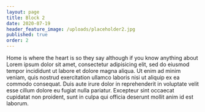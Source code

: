 ```yaml
---
layout: page
title: Block 2
date: 2020-07-19
header_feature_image: /uploads/placeholder2.jpg
published: true
order: 2
---
```

Home is where the heart is so they say although if you know anything about Lorem ipsum dolor sit amet, consectetur adipisicing elit, sed do eiusmod tempor incididunt ut labore et dolore magna aliqua. Ut enim ad minim veniam, quis nostrud exercitation ullamco laboris nisi ut aliquip ex ea commodo consequat. Duis aute irure dolor in reprehenderit in voluptate velit esse cillum dolore eu fugiat nulla pariatur. Excepteur sint occaecat cupidatat non proident, sunt in culpa qui officia deserunt mollit anim id est laborum.
